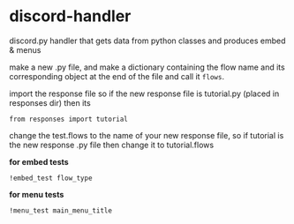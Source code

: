 # discord-handler

discord.py handler that gets data from python classes and produces embed &amp; menus

make a new .py file, and make a dictionary containing the flow name and its corresponding object
at the end of the file and call it `flows`.

import the response file so if the new response file is tutorial.py (placed in responses dir)
then its
```
from responses import tutorial
```

change the test.flows to the name of your new response file, so if 
tutorial is the new response .py file then change it to tutorial.flows

__for embed tests__
```
!embed_test flow_type
```

__for menu tests__
```
!menu_test main_menu_title
```
